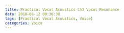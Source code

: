 ```yaml
---
title: Practical Vocal Acoustics Ch3 Vocal Resonance
date: 2018-08-12 09:36:38
tags: [Practical Vocal Acoustics, Voice]
categories: Voice
---
```


